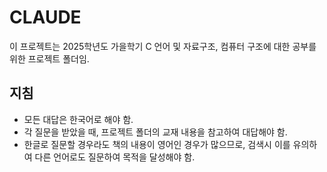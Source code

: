 # CLAUDE
이 프로젝트는 2025학년도 가을학기 C 언어 및 자료구조, 컴퓨터 구조에 대한 공부를 위한 프로젝트 폴더임.

## 지침
- 모든 대답은 한국어로 해야 함.
- 각 질문을 받았을 때, 프로젝트 폴더의 교재 내용을 참고하여 대답해야 함.
- 한글로 질문할 경우라도 책의 내용이 영어인 경우가 많으므로, 검색시 이를 유의하여 다른 언어로도 질문하여 목적을 달성해야 함.